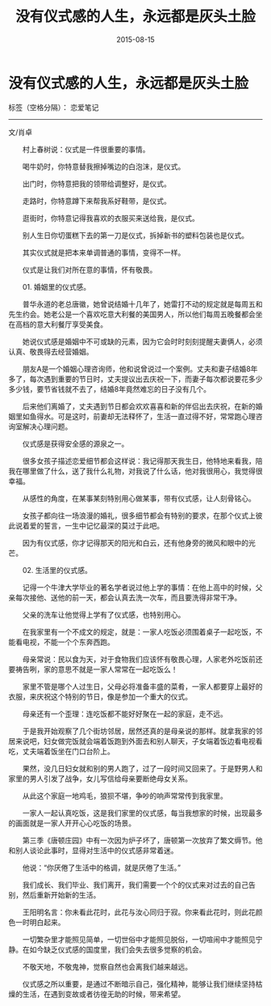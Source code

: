 ﻿---
title: 没有仪式感的人生，永远都是灰头土脸
date: '2015-08-15'
type: 生活
tags: 恋爱笔记
note: 仪式感之所以重要，是通过不断暗示自己，强化精神，能够让我们继续坚持枯燥的生活，在遇到变故或者彷徨无助的时候，带来希望。
---

# 没有仪式感的人生，永远都是灰头土脸

标签（空格分隔）： 恋爱笔记

---
文/肖卓

　　村上春树说：仪式是一件很重要的事情。

　　喝牛奶时，你特意替我擦掉嘴边的白泡沫，是仪式。

　　出门时，你特意把我的领带给调整好，是仪式。

　　走路时，你特意蹲下来帮我系好鞋带，是仪式。

　　逛街时，你特意记得我喜欢的衣服买来送给我，是仪式。

　　别人生日你切蛋糕下去的第一刀是仪式，拆掉新书的塑料包装也是仪式。

　　其实仪式就是把本来单调普通的事情，变得不一样。

　　仪式是让我们对所在意的事情，怀有敬畏。


　　01. 婚姻里的仪式感。

　　普华永道的老总唐徽，她曾说结婚十几年了，她雷打不动的规定就是每周五和先生约会。她老公是一个喜欢吃意大利餐的美国男人，所以他们每周五晚餐都会坐在高档的意大利餐厅享受美食。

　　她说仪式感是婚姻中不可或缺的元素，因为它会时时刻刻提醒夫妻俩人，必须认真、敬畏得去经营婚姻。

　　朋友A是一个婚姻心理咨询师，他和说曾说过一个案例。丈夫和妻子结婚8年多了，每次遇到重要的节日时，丈夫提议出去庆祝一下，而妻子每次都说要花多少多少钱，要节省钱就不去了，结婚8年竟然难忘的日子没有几个。

　　后来他们离婚了，丈夫遇到节日都会欢欢喜喜和新的伴侣出去庆祝，在新的婚姻里如鱼得水。可是这时，前妻却无法释怀了，生活一直过得不好，常常跑心理咨询室解决心理问题。

　　仪式感是获得安全感的源泉之一。

　　很多女孩子描述恋爱细节都会这样说：我记得那天我生日，他特地来看我，陪我在哪里做了什么，送了我什么礼物，对我说了什么话，他对我很用心，我觉得很幸福。

　　从感性的角度，在某事某刻特别用心做某事，带有仪式感，让人刻骨铭心。

　　女孩子都向往一场浪漫的婚礼，很多细节都会有特别的要求，在那个仪式上彼此说着爱的誓言，一生中记忆最深的莫过于此吧。

　　因为有仪式感，你才记得那天的阳光和白云，还有他身旁的微风和眼中的光芒。


　　02. 生活里的仪式感。

　　记得一个牛津大学毕业的著名学者说过他上学的事情：在他上高中的时候，父亲每次接他、送他的前一天，都会认真去洗一次车，而且要洗得非常干净。

　　父亲的洗车让他觉得上学有了仪式感，也特别用心。

　　在我家里有一个不成文的规定，就是：一家人吃饭必须围着桌子一起吃饭，不能看电视，不能一个个东奔西跑。

　　母亲常说：民以食为天，对于食物我们应该怀有敬畏心理，人家老外吃饭前还要祷告咧，家的意思不就是一家人常常在一起吃饭么！

　　家里不管是哪个人过生日，父母必将准备丰盛的菜肴，一家人都要穿上最好的衣服，来庆祝这个特别的节日，像是参加一个重大的仪式。

　　母亲还有一个歪理：连吃饭都不能好好聚在一起的家庭，走不远。

　　于是我开始观察了几个街坊邻居，居然还真的是母亲说的那样。就拿我家的邻居来说吧，妇女做完饭就会端着饭跑到外面去和别人聊天，子女端着饭边看电视看吃，丈夫端着饭坐在门口台阶上。

　　果然，没几日妇女就和别的男人跑了，过了一段时间又回来了。于是野男人和家里的男人引发了战争，女儿写信给母亲要断绝母女关系。

　　从此这个家庭一地鸡毛，狼狈不堪，争吵的响声常常传到我家里。

　　一家人一起认真吃饭，这是我们家里的仪式感，每当我想家的时候，出现最多的画面就是一家人开开心心吃饭的场景。

　　第三季《唐顿庄园》中有一次因为炉子坏了，唐顿第一次放弃了繁文缛节。他和别人谈论此事时，显得对生活中的仪式感非常着迷。

　　他说：“你厌倦了生活中的格调，就是厌倦了生活。”


　　我们成长、我们毕业、我们离开，我们需要一个个的仪式来对过去的自己告别，然后重新开始新的生活。

　　王阳明名言：你未看此花时，此花与汝心同归于寂。你来看此花时，则此花颜色一时明白起来。

　　一切繁杂里才能照见简单，一切世俗中才能照见脱俗，一切喧闹中才能照见宁静。在如今缺乏仪式感的国度里，我们会失去很多觉察的机会。

　　不敬天地，不敬鬼神，觉察自然也会离我们越来越远。

　　仪式感之所以重要，是通过不断暗示自己，强化精神，能够让我们继续坚持枯燥的生活，在遇到变故或者彷徨无助的时候，带来希望。




